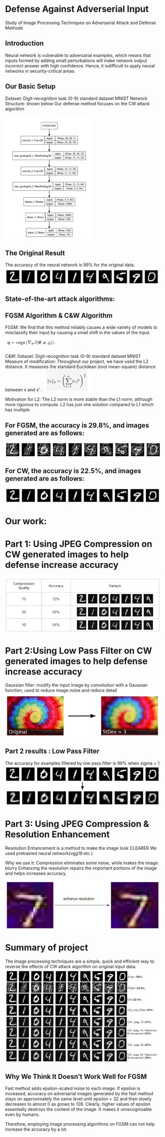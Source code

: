 # Defense Against Adverserial Input
Study of Image Processing Techniques on Adversarial Attack and Defense Methods

## Introduction

Neural network is vulnerable to adversarial examples, which means that inputs formed by adding small perturbations will make network output incorrect answer with high confidence. Hence, it isdifficult to apply neural networks in security-critical areas. 

## Our Basic Setup

Dataset: Digit-recognition task (0-9) standard dataset MNIST
Network Structure: shown below
Our defense method focuses on the CW attack algorithm

![cnn](https://github.com/nikki30/Defense-Against-Adverserial-Input/blob/master/img/4.png)

## The Original Result

The accuracy of the neural network is 99% for the original data.
![cnn](https://github.com/nikki30/Defense-Against-Adverserial-Input/blob/master/img/1.png)

## State-of-the-art attack algorithms: 
## FGSM Algorithm & C&W Algorithm

FGSM: We find that this method reliably causes a wide variety of models to misclassify their input by causing a small  shift in the values of the input.
![cnn](https://github.com/nikki30/Defense-Against-Adverserial-Input/blob/master/img/2.png)

C&W: Dataset: Digit-recognition task (0-9) standard dataset MNIST
Measure of modification: Throughout our project, we have used the L2 distance. It measures the standard Euclidean (root mean-square) distance between x and x’ .
![cnn](https://github.com/nikki30/Defense-Against-Adverserial-Input/blob/master/img/3.png)

Motivation for L2:
The L2 norm is more stable than the L1 norm, although more rigorous to compute. L2 has just one solution compared to L1 which has multiple

## For FGSM, the accuracy is 29.8%, and images generated are as follows:
![cnn](https://github.com/nikki30/Defense-Against-Adverserial-Input/blob/master/img/5.png)

## For CW, the accuracy is 22.5%, and images generated are as follows:
![cnn](https://github.com/nikki30/Defense-Against-Adverserial-Input/blob/master/img/6.png)

# Our work: 
# Part 1: Using JPEG Compression on CW generated images to help defense increase accuracy 
![cnn](https://github.com/nikki30/Defense-Against-Adverserial-Input/blob/master/img/7.png)

# Part 2:Using Low Pass Filter on CW generated images to help defense increase accuracy 
Gaussian filter: modify the input image by convolution with a Gaussian function, used to reduce image noise and reduce detail
![cnn](https://github.com/nikki30/Defense-Against-Adverserial-Input/blob/master/img/8.png)

## Part 2 results : Low Pass Filter
The accuracy for examples filtered by low pass filter is 99% when sigma = 1
![cnn](https://github.com/nikki30/Defense-Against-Adverserial-Input/blob/master/img/9.png)

# Part 3: Using JPEG Compression & Resolution Enhancement 
Resolution Enhancement is a method to make the image look CLEARER
We used pretrained neural network(vgg19 etc.)

Why we use it:
Compression eliminates some noise, while makes the image blurry
Enhancing the resolution repairs the important portions of the image and helps increases accuracy.

![cnn](https://github.com/nikki30/Defense-Against-Adverserial-Input/blob/master/img/10.png)

# Summary of project
The image processing techniques are a simple, quick and efficient way to reverse the effects of CW attack algorithm on original input data.
![cnn](https://github.com/nikki30/Defense-Against-Adverserial-Input/blob/master/img/11.png)

## Why We Think It Doesn’t Work Well for FGSM
Fast method adds epsilon-scaled noise to each image. If epsilon is increased, accuracy on adversarial images generated by the fast method stays on approximately the same level until epsilon = 32 and then slowly decreases to almost 0 as  grows to 128.
Clearly, higher values of epsilon essentially destroys the content of the image. It makes it unrecognisable even by humans.

Therefore, employing image processing algorithms on FGSM can not help increase the accuracy by a lot.

